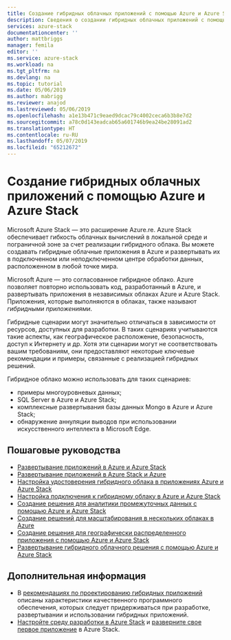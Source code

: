 ```yaml
---
title: Создание гибридных облачных приложений с помощью Azure и Azure Stack | Документация Майкрософт
description: Сведения о создании гибридных облачных приложений с помощью Azure и Azure Stack
services: azure-stack
documentationcenter: ''
author: mattbriggs
manager: femila
editor: ''
ms.service: azure-stack
ms.workload: na
ms.tgt_pltfrm: na
ms.devlang: na
ms.topic: tutorial
ms.date: 05/06/2019
ms.author: mabrigg
ms.reviewer: anajod
ms.lastreviewed: 05/06/2019
ms.openlocfilehash: a1e13b471c9eaed9dcac79c4002ceca6b3b8e7d2
ms.sourcegitcommit: a78c0d143eadcab65a601746b9ea24be28091ad2
ms.translationtype: HT
ms.contentlocale: ru-RU
ms.lasthandoff: 05/07/2019
ms.locfileid: "65212672"
---
```

# <a name="create-hybrid-cloud-apps-with-azure-and-azure-stack"></a>Создание гибридных облачных приложений с помощью Azure и Azure Stack

Microsoft Azure Stack — это расширение Azure.re. Azure Stack обеспечивает гибкость облачных вычислений в локальной среде и пограничной зоне за счет реализации гибридного облака. Вы можете создавать гибридные облачные приложения в Azure и развертывать их в подключенном или неподключенном центре обработки данных, расположенном в любой точке мира.

Microsoft Azure — это согласованное гибридное облако. Azure позволяет повторно использовать код, разработанный в Azure, и развертывать приложения в независимых облаках Azure и Azure Stack. Приложения, которые выполняются в облаках, также называют *гибридными приложениями*.

Гибридные сценарии могут значительно отличаться в зависимости от ресурсов, доступных для разработки. В таких сценариях учитываются такие аспекты, как географическое расположение, безопасность, доступ к Интернету и др. Хотя эти сценарии могут не соответствовать вашим требованиям, они предоставляют некоторые ключевые рекомендации и примеры, связанные с реализацией гибридных решений.

Гибридное облако можно использовать для таких сценариев:
- примеры многоуровневых данных;
- SQL Server в Azure и Azure Stack;
- комплексные развертывания базы данных Mongo в Azure и Azure Stack;
- обнаружение аннуляции выводов при использовании искусственного интеллекта в Microsoft Edge.

## <a name="step-by-step-tutorials"></a>Пошаговые руководства

- [Развертывание приложений в Azure и Azure Stack](azure-stack-solution-pipeline.md)
- [Развертывание приложений в Azure Stack и Azure](azure-stack-solution-hybrid-identity.md)
- [Настройка удостоверения гибридного облака в приложениях Azure и Azure Stack](azure-stack-solution-hybrid-connectivity.md)
- [Настройка подключения к гибридному облаку в Azure и Azure Stack](azure-stack-solution-staged-data-analytics.md)
- [Создание решения для аналитики промежуточных данных с помощью Azure и Azure Stack](azure-stack-solution-cloud-burst.md)
- [Создание решений для масштабирования в нескольких облаках в Azure](azure-stack-solution-cloud-burst.md)
- [Создание решения для географически распределенного приложения с помощью Azure и Azure Stack](azure-stack-solution-geo-distributed.md)
- [Развертывание гибридного облачного решения с помощью Azure и Azure Stack](azure-stack-solution-hybrid-cloud.md)

## <a name="next-steps"></a>Дополнительная информация

- В [рекомендациях по проектированию гибридных приложений](https://aka.ms/hybrid-cloud-applications-pillars) описаны характеристики качественного программного обеспечения, которых следует придерживаться при разработке, развертывании и использовании гибридных приложений.
- [Настройте среду разработки в Azure Stack](azure-stack-dev-start.md) и [разверните свое первое приложение](azure-stack-dev-start-deploy-app.md) в Azure Stack.
